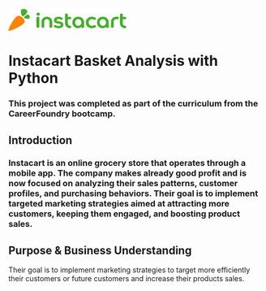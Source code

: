 ![instacart_logo](pictures%20and%20visualization/instacart_logo.png)


# Instacart Basket Analysis with Python
### This project was completed as part of the curriculum from the CareerFoundry bootcamp.

## Introduction
### Instacart is an online grocery store that operates through a mobile app. The company makes already good profit and is now focused on analyzing their sales patterns, customer profiles, and purchasing behaviors. Their goal is to implement targeted marketing strategies aimed at attracting more customers, keeping them engaged, and boosting product sales.

## Purpose & Business Understanding

Their goal is to implement marketing strategies to target more efficiently their customers or future customers and increase their products sales. 
